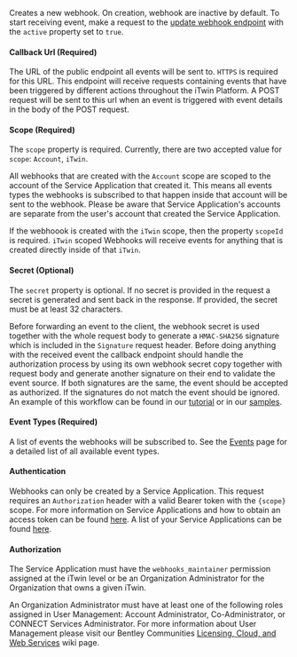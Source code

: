 Creates a new webhook. On creation, webhook are inactive by default. To start receiving event, make a request to the [update webhook endpoint](/apis/webhooks-v2/operations/update-webhook/) with the `active` property set to `true`.

#### Callback Url (Required)

The URL of the public endpoint all events will be sent to. `HTTPS` is required for this URL. This endpoint will receive requests containing events that have been triggered by different actions throughout the iTwin Platform. A POST request will be sent to this url when an event is triggered with event details in the body of the POST request.

#### Scope (Required)

The `scope` property is required. Currently, there are two accepted value for `scope`: `Account`, `iTwin`.

All webhooks that are created with the `Account` scope are scoped to the account of the Service Application that created it. This means all events types the webhooks is subscribed to that happen inside that account will be sent to the webhook. Please be aware that Service Application's accounts are separate from the user's account that created the Service Application.

If the webhoook is created with the `iTwin` scope, then the property `scopeId` is required. `iTwin` scoped Webhooks will receive events for anything that is created directly inside of that `iTwin`.

#### Secret (Optional)

The `secret` property is optional. If no secret is provided in the request a secret is generated and sent back in the response. If provided, the secret must be at least 32 characters.

Before forwarding an event to the client, the webhook secret is used together with the whole request body to generate a `HMAC-SHA256` signature which is included in the `Signature` request header. Before doing anything with the received event the callback endpoint should handle the authorization process by using its own webhook secret copy together with request body and generate another signature on their end to validate the event source. If both signatures are the same, the event should be accepted as authorized. If the signatures do not match the event should be ignored. An example of this workflow can be found in our [tutorial](/tutorials/create-and-react-to-events-using-webhooks-v2/#23-add-event-authorization) or in our [samples](/apis/webhooks-v2/samples/).

#### Event Types (Required)

A list of events the webhooks will be subscribed to. See the [Events](/apis/webhooks-v2/available-events) page for a detailed list of all available event types.

#### Authentication

Webhooks can only be created by a Service Application. This request requires an `Authorization` header with a valid Bearer token with the `{scope}` scope. For more information on Service Applications and how to obtain an access token can be found [here](https://developer.bentley.com/tutorials/authorize-service/). A list of your Service Applications can be found [here](https://developer.bentley.com/my-apps).

#### Authorization

The Service Application must have the `webhooks_maintainer` permission assigned at the iTwin level or be an Organization Administrator for the Organization that owns a given iTwin.

An Organization Administrator must have at least one of the following roles assigned in User Management: Account Administrator, Co-Administrator, or CONNECT Services Administrator. For more information about User Management please visit our Bentley Communities [Licensing, Cloud, and Web Services](https://bentleysystems.service-now.com/community?id=kb_article_view&sys_kb_id=1e5410491b7d8a90f3fc5287624bcb57) wiki page.
